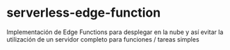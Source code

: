 # serverless-edge-function
Implementación de Edge Functions para desplegar en la nube y así evitar la utilización de un servidor completo para funciones / tareas simples
